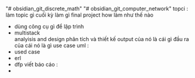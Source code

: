 "# obsidian_git_discrete_math" 
"# obsidian_git_computer_network" 
topci : 
làm topic gì cuối kỳ 
làm gì final project
how làm như thế nào 
- dùng công cụ gì để lập trình 
- multistack  
analyisis  and design phân tích và thiết  kế output của nó là cái gì đầu ra của cái nó là gì use case 
uml : 
- used case 
- erl 
- dfp 
viết báo cáo : 
- 